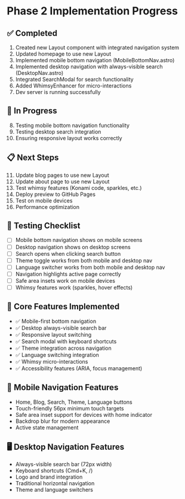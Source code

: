# Phase 2 Implementation Progress

## ✅ Completed
1. Created new Layout component with integrated navigation system
2. Updated homepage to use new Layout
3. Implemented mobile bottom navigation (MobileBottomNav.astro)
4. Implemented desktop navigation with always-visible search (DesktopNav.astro)
5. Integrated SearchModal for search functionality
6. Added WhimsyEnhancer for micro-interactions
7. Dev server is running successfully

## 🔄 In Progress
8. Testing mobile bottom navigation functionality
9. Testing desktop search integration
10. Ensuring responsive layout works correctly

## 📋 Next Steps
11. Update blog pages to use new Layout
12. Update about page to use new Layout
13. Test whimsy features (Konami code, sparkles, etc.)
14. Deploy preview to GitHub Pages
15. Test on mobile devices
16. Performance optimization

## 🧪 Testing Checklist
- [ ] Mobile bottom navigation shows on mobile screens
- [ ] Desktop navigation shows on desktop screens  
- [ ] Search opens when clicking search button
- [ ] Theme toggle works from both mobile and desktop nav
- [ ] Language switcher works from both mobile and desktop nav
- [ ] Navigation highlights active page correctly
- [ ] Safe area insets work on mobile devices
- [ ] Whimsy features work (sparkles, hover effects)

## 🎯 Core Features Implemented
- ✅ Mobile-first bottom navigation
- ✅ Desktop always-visible search bar
- ✅ Responsive layout switching
- ✅ Search modal with keyboard shortcuts
- ✅ Theme integration across navigation
- ✅ Language switching integration
- ✅ Whimsy micro-interactions
- ✅ Accessibility features (ARIA, focus management)

## 📱 Mobile Navigation Features
- Home, Blog, Search, Theme, Language buttons
- Touch-friendly 56px minimum touch targets
- Safe area inset support for devices with home indicator
- Backdrop blur for modern appearance
- Active state management

## 🖥️ Desktop Navigation Features  
- Always-visible search bar (72px width)
- Keyboard shortcuts (Cmd+K, /)
- Logo and brand integration
- Traditional horizontal navigation
- Theme and language switchers